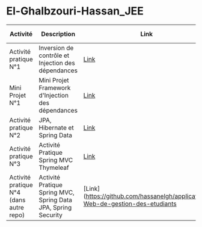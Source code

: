 # El-Ghalbzouri-Hassan_JEE



|Activité|Description|Link|Compte Rendu|     
|--------|-----------|-----|----------------|
|Activité pratique N°1|Inversion de contrôle et Injection des dépendances | [Link](https://github.com/hassanelgh/El-Ghalbzouri-Hassan_JEE/tree/main/1-Activit%C3%A9%20pratique%20N%C2%B01)|[Link](https://github.com/hassanelgh/El-Ghalbzouri-Hassan_JEE/blob/main/1-Activit%C3%A9%20pratique%20N%C2%B01/Activit%C3%A9%20pratique%20N%C2%B01.pdf) (pdf)|
|Mini Projet N°1|Mini Projet Framework d'Injection des dépendances | [Link](https://github.com/hassanelgh/El-Ghalbzouri-Hassan_JEE/tree/main/2-Mini%20Projet%20N%C2%B01)|[Link](https://github.com/hassanelgh/El-Ghalbzouri-Hassan_JEE/blob/main/2-Mini%20Projet%20N%C2%B01/README.md) (readme)|
|Activité pratique N°2|JPA, Hibernate et Spring Data| [Link](https://github.com/hassanelgh/El-Ghalbzouri-Hassan_JEE/tree/main/3-Activit%C3%A9%20pratique%20N%C2%B02)|[Link](https://github.com/hassanelgh/El-Ghalbzouri-Hassan_JEE/blob/main/3-Activit%C3%A9%20pratique%20N%C2%B02/README.md) (readme)|
|Activité pratique N°3|Activité Pratique Spring MVC Thymeleaf|[Link](https://github.com/hassanelgh/El-Ghalbzouri-Hassan_JEE/tree/main/4-Activit%C3%A9%20pratique%20N%C2%B03)|[Link](https://github.com/hassanelgh/El-Ghalbzouri-Hassan_JEE/blob/main/4-Activit%C3%A9%20pratique%20N%C2%B03/readme.md) (readme)|
|Activité pratique N°4 (dans autre repo)|Activité Pratique Spring MVC, Spring Data JPA, Spring Security|[Link](https://github.com/hassanelgh/application-Web-de-gestion-des-etudiants|[Link](https://github.com/hassanelgh/application-Web-de-gestion-des-etudiants/blob/main/README.md) (readme)|



